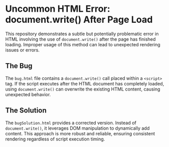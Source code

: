 # Uncommon HTML Error: document.write() After Page Load

This repository demonstrates a subtle but potentially problematic error in HTML involving the use of `document.write()` after the page has finished loading.  Improper usage of this method can lead to unexpected rendering issues or errors.

## The Bug

The `bug.html` file contains a `document.write()` call placed within a `<script>` tag.  If the script executes after the HTML document has completely loaded, using `document.write()` can overwrite the existing HTML content, causing unexpected behavior.

## The Solution

The `bugSolution.html` provides a corrected version. Instead of `document.write()`, it leverages DOM manipulation to dynamically add content. This approach is more robust and reliable, ensuring consistent rendering regardless of script execution timing.